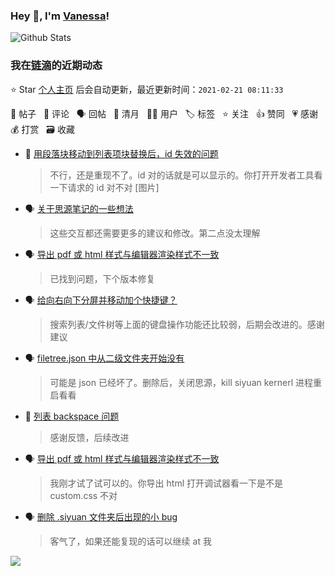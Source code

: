 ### Hey 👋, I'm [Vanessa](http://vanessa.b3log.org/)!

![Github Stats](https://github-readme-stats.vercel.app/api?username=Vanessa219&show_icons=true)

<!--events start -->

### 我在[链滴](https://ld246.com)的近期动态

⭐️ Star [个人主页](https://github.com/Vanessa219/Vanessa219) 后会自动更新，最近更新时间：`2021-02-21 08:11:33`

📝 帖子 &nbsp; 💬 评论 &nbsp; 🗣 回帖 &nbsp; 🌙 清月 &nbsp; 👨‍💻 用户 &nbsp; 🏷️ 标签 &nbsp; ⭐️ 关注 &nbsp; 👍 赞同 &nbsp; 💗 感谢 &nbsp; 💰 打赏 &nbsp; 🗃 收藏

* 💬 [用段落块移动到列表项块替换后，id 失效的问题](https://ld246.com/article/1613815264745/comment/1613836619948#comments)

  > 不行，还是重现不了。id 对的话就是可以显示的。你打开开发者工具看一下请求的 id 对不对 [图片]
* 🗣 [关于思源笔记的一些想法](https://ld246.com/article/1613827709657/comment/1613831348691#comments)

  > 这些交互都还需要更多的建议和修改。第二点没太理解
* 🗣 [导出 pdf 或 html 样式与编辑器渲染样式不一致](https://ld246.com/article/1613811821318/comment/1613831253460#comments)

  > 已找到问题，下个版本修复
* 🗣 [给向右向下分屏并移动加个快捷键？](https://ld246.com/article/1613809733886/comment/1613831947157#comments)

  > 搜索列表/文件树等上面的键盘操作功能还比较弱，后期会改进的。感谢建议
* 🗣 [filetree.json 中从二级文件夹开始没有](https://ld246.com/article/1613826337167/comment/1613830894886#comments)

  > 可能是 json 已经坏了。删除后，关闭思源，kill siyuan kernerl 进程重启看看
* 💬 [列表 backspace 问题](https://ld246.com/article/1613827393383/comment/1613829466807#comments)

  > 感谢反馈，后续改进
* 🗣 [导出 pdf 或 html 样式与编辑器渲染样式不一致](https://ld246.com/article/1613811821318/comment/1613829049201#comments)

  > 我刚才试了试可以的。你导出 html 打开调试器看一下是不是 custom.css 不对
* 🗣 [删除 .siyuan 文件夹后出现的小 bug](https://ld246.com/article/1613827333119/comment/1613828769551#comments)

  > 客气了，如果还能复现的话可以继续 at 我


<!--events end -->

<a title="Hits" target="_blank" href="https://github.com/Vanessa219/Vanessa219"><img src="https://hits.b3log.org/Vanessa219/Vanessa219.svg"></a>
